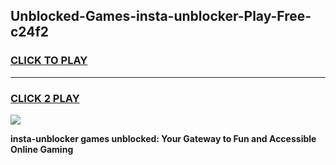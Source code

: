 
## Unblocked-Games-insta-unblocker-Play-Free-c24f2
<h3>
<a href="https://premium76.site?title=insta-unblocker&ref=18A1">CLICK TO PLAY</a></h3>
<hr>

<h3>
<a href="https://premium76.site?title=insta-unblocker&ref=18A1">CLICK 2 PLAY</a>
  
</h3>

<a href="https://premium76.site?title=insta-unblocker&ref=18A1"><img src="https://clearcache.store/games.png"></a>


**insta-unblocker games unblocked: Your Gateway to Fun and Accessible Online Gaming**
